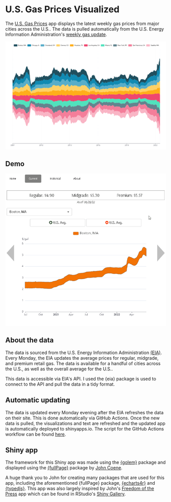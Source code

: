 # U.S. Gas Prices Visualized

The [U.S. Gas Prices](https://kcuilla.shinyapps.io/usgasprices/) app displays the latest weekly gas prices from major cities across the U.S.. The data is pulled automatically from the U.S. Energy Information Administration's [weekly gas update](https://www.eia.gov/petroleum/gasdiesel/).

<img src="https://raw.githubusercontent.com/kcuilla/USgasprices/main/demo/streamgraph.PNG" />

## Demo 

<img src="https://raw.githubusercontent.com/kcuilla/USgasprices/main/demo/gaspriceshinytour.gif" />

## About the data

The data is sourced from the U.S. Energy Information Administration [(EIA)](https://www.eia.gov/). Every Monday, the EIA updates the average prices for regular, midgrade, and premium retail gas. The data is available for a handful of cities across the U.S., as well as the overall average for the U.S..

This data is accessible via EIA's API. I used the {eia} package is used to connect to the API and pull the data in a tidy format. 

## Automatic updating

The data is updated every Monday evening after the EIA refreshes the data on their site. This is done automatically via GitHub Actions. Once the new data is pulled, the visualizations and text are refreshed and the updated app is automatically deployed to shinyapps.io. The script for the GitHub Actions workflow can be found [here](https://github.com/kcuilla/USgasprices/tree/main/.github/workflows).

## Shiny app

The framework for this Shiny app was made using the [{golem}](https://thinkr-open.github.io/golem/) package and displayed using the [{fullPage}](https://fullpage.rinterface.com/index.html) package by [John Coene](https://github.com/JohnCoene). 

A huge thank you to John for creating many packages that are used for this app, including the aforementioned {fullPage} package, [{echarts4r}](https://echarts4r.john-coene.com/index.html) and [{typedjs}](https://github.com/JohnCoene/typedjs). This app was also largely inspired by John's [Freedom of the Press](https://gallery.shinyapps.io/freedom-press-index/?_ga=2.217079061.223099009.1656718664-1490211595.1582849274) app which can be found in RStudio's [Shiny Gallery](https://shiny.rstudio.com/gallery/).
